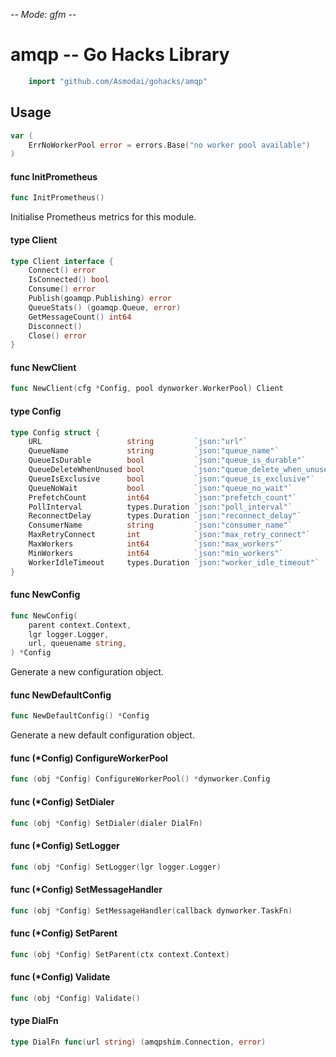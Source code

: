 -*- Mode: gfm -*-

# amqp -- Go Hacks Library

```go
    import "github.com/Asmodai/gohacks/amqp"
```

## Usage

```go
var (
	ErrNoWorkerPool error = errors.Base("no worker pool available")
)
```

#### func  InitPrometheus

```go
func InitPrometheus()
```
Initialise Prometheus metrics for this module.

#### type Client

```go
type Client interface {
	Connect() error
	IsConnected() bool
	Consume() error
	Publish(goamqp.Publishing) error
	QueueStats() (goamqp.Queue, error)
	GetMessageCount() int64
	Disconnect()
	Close() error
}
```


#### func  NewClient

```go
func NewClient(cfg *Config, pool dynworker.WorkerPool) Client
```

#### type Config

```go
type Config struct {
	URL                   string         `json:"url"`
	QueueName             string         `json:"queue_name"`
	QueueIsDurable        bool           `json:"queue_is_durable"`
	QueueDeleteWhenUnused bool           `json:"queue_delete_when_unused"`
	QueueIsExclusive      bool           `json:"queue_is_exclusive"`
	QueueNoWait           bool           `json:"queue_no_wait"`
	PrefetchCount         int64          `json:"prefetch_count"`
	PollInterval          types.Duration `json:"poll_interval"`
	ReconnectDelay        types.Duration `json:"reconnect_delay"`
	ConsumerName          string         `json:"consumer_name"`
	MaxRetryConnect       int            `json:"max_retry_connect"`
	MaxWorkers            int64          `json:"max_workers"`
	MinWorkers            int64          `json:"min_workers"`
	WorkerIdleTimeout     types.Duration `json:"worker_idle_timeout"`
}
```


#### func  NewConfig

```go
func NewConfig(
	parent context.Context,
	lgr logger.Logger,
	url, queuename string,
) *Config
```
Generate a new configuration object.

#### func  NewDefaultConfig

```go
func NewDefaultConfig() *Config
```
Generate a new default configuration object.

#### func (*Config) ConfigureWorkerPool

```go
func (obj *Config) ConfigureWorkerPool() *dynworker.Config
```

#### func (*Config) SetDialer

```go
func (obj *Config) SetDialer(dialer DialFn)
```

#### func (*Config) SetLogger

```go
func (obj *Config) SetLogger(lgr logger.Logger)
```

#### func (*Config) SetMessageHandler

```go
func (obj *Config) SetMessageHandler(callback dynworker.TaskFn)
```

#### func (*Config) SetParent

```go
func (obj *Config) SetParent(ctx context.Context)
```

#### func (*Config) Validate

```go
func (obj *Config) Validate()
```

#### type DialFn

```go
type DialFn func(url string) (amqpshim.Connection, error)
```
